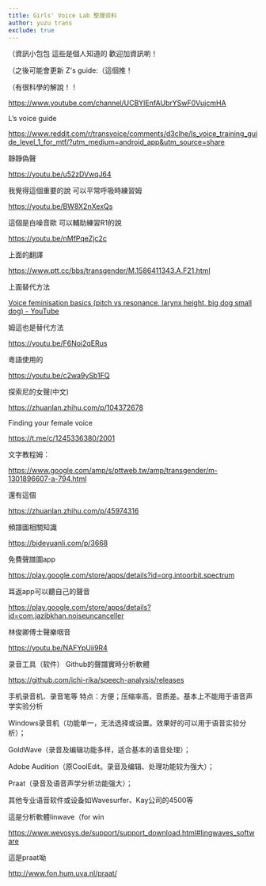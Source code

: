```yaml
---
title: Girls' Voice Lab 整理资料
author: yuzu trans
exclude: true
---
```


（資訊小包包 這些是個人知道的 歡迎加資訊喲！

（之後可能會更新 Z's guide:（這個推！

（有很科學的解說！！

https://www.youtube.com/channel/UCBYlEnfAUbrYSwF0VujcmHA

L’s voice guide

https://www.reddit.com/r/transvoice/comments/d3clhe/ls_voice_training_guide_level_1_for_mtf/?utm_medium=android_app&utm_source=share

靜靜偽聲

https://youtu.be/u52zDVwqJ64

我覺得這個重要的說 可以平常呼吸時練習姆

https://youtu.be/BW8X2nXexQs

這個是白噪音歐 可以輔助練習R1的說

https://youtu.be/nMfPqeZjc2c

上面的翻譯

https://www.ptt.cc/bbs/transgender/M.1586411343.A.F21.html

上面替代方法

[Voice feminisation basics (pitch vs resonance, larynx height, big dog small dog) - YouTube](https://m.youtube.com/watch?feature=youtu.be&v=mx4dPWKVt9o)

姆這也是替代方法

https://youtu.be/F6Noi2qERus

粵語使用的

https://youtu.be/c2wa9ySb1FQ

探索尼的女聲(中文)

https://zhuanlan.zhihu.com/p/104372678

Finding your female voice

https://t.me/c/1245336380/2001

文字教程姆：

https://www.google.com/amp/s/pttweb.tw/amp/transgender/m-1301896607-a-794.html

還有這個

https://zhuanlan.zhihu.com/p/45974316

頻譜圖相關知識

https://bideyuanli.com/p/3668

免費聲譜圖app

https://play.google.com/store/apps/details?id=org.intoorbit.spectrum

耳返app可以聽自己的聲音

https://play.google.com/store/apps/details?id=com.jazibkhan.noiseuncanceller

林俊卿傅士聲樂咽音

https://youtu.be/NAFYpUii9R4

录音工具（软件）
Github的聲譜實時分析軟體

https://github.com/ichi-rika/speech-analysis/releases

手机录音机、录音笔等 特点：方便；压缩率高，音质差。基本上不能用于语音声学实验分析

Windows录音机（功能单一，无法选择或设置。效果好的可以用于语音实验分析）；

GoldWave（录音及编辑功能多样，适合基本的语音处理）；

Adobe Audition（原CoolEdit。录音及编辑、处理功能较为强大）；

Praat（录音及语音声学分析功能强大）；

其他专业语音软件或设备如Wavesurfer、Kay公司的4500等

這是分析軟體linwave（for win

https://www.wevosys.de/support/support_download.html#lingwaves_software

這是praat呦

http://www.fon.hum.uva.nl/praat/
